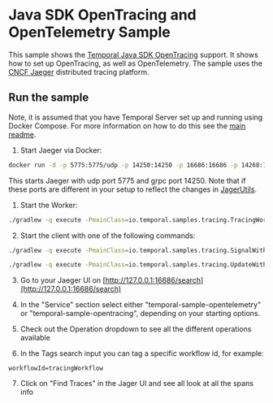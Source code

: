 # Java SDK OpenTracing and OpenTelemetry Sample

This sample shows the [Temporal Java SDK OpenTracing](https://github.com/temporalio/sdk-java/tree/master/temporal-opentracing) support.
It shows how to set up OpenTracing, as well as OpenTelemetry.
The sample uses the [CNCF Jaeger](https://github.com/jaegertracing/jaeger) distributed tracing
platform.

## Run the sample

Note, it is assumed that you have Temporal Server set up and running using Docker Compose.
For more information on how to do this see the [main readme](../../../../../../../README.md).

1. Start Jaeger via Docker:

```bash
docker run -d -p 5775:5775/udp -p 14250:14250 -p 16686:16686 -p 14268:14268 jaegertracing/all-in-one:latest
```

This starts Jaeger with udp port 5775 and grpc port 14250. Note that 
if these ports are different in your setup to reflect the changes in [JagerUtils](core/src/main/java/io/temporal/samples/tracing/JaegerUtils.java).

1. Start the Worker:


```bash
./gradlew -q execute -PmainClass=io.temporal.samples.tracing.TracingWorker
```


2. Start the client with one of the following commands:


```bash
./gradlew -q execute -PmainClass=io.temporal.samples.tracing.SignalWithStart 
```

```bash
./gradlew -q execute -PmainClass=io.temporal.samples.tracing.UpdateWithStart 
```


3. Go to your Jaeger UI on [http://127.0.0.1:16686/search](http://127.0.0.1:16686/search)

4. In the "Service" section select either "temporal-sample-opentelemetry" or 
   "temporal-sample-opentracing", depending on your starting options.
   
5. Check out the Operation dropdown to see all the different operations available

6. In the Tags search input you can tag a specific workflow id, for example:

```
workflowId=tracingWorkflow
```

7. Click on "Find Traces" in the Jager UI and see all look at all the spans info
